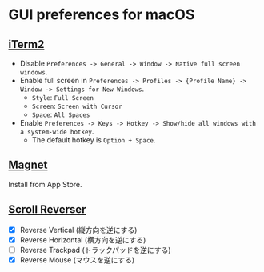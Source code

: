 # GUI preferences for macOS

## [iTerm2](https://iterm2.com/)

- Disable `Preferences -> General -> Window -> Native full screen windows`.
- Enable full screen in `Preferences -> Profiles -> {Profile Name} -> Window -> Settings for New Windows`.
  - `Style`: `Full Screen`
  - `Screen`: `Screen with Cursor`
  - `Space`: `All Spaces`
- Enable `Preferences -> Keys -> Hotkey -> Show/hide all windows with a system-wide hotkey`.
  - The default hotkey is `Option + Space`.

## [Magnet](https://apps.apple.com/jp/app/magnet-マグネット/id441258766)

Install from App Store.

## [Scroll Reverser](https://pilotmoon.com/scrollreverser/)

- [x] Reverse Vertical (縦方向を逆にする)
- [x] Reverse Horizontal (横方向を逆にする)
- [ ] Reverse Trackpad (トラックパッドを逆にする)
- [x] Reverse Mouse (マウスを逆にする)
